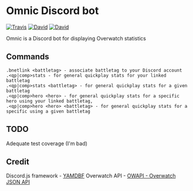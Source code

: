# Omnic Discord bot
[![Travis](https://img.shields.io/travis/carrotderek/ow-discord.svg?style=flat-square)](https://travis-ci.org/carrotderek/ow-discord)
[![David](https://img.shields.io/david/carrotderek/ow-discord.svg?style=flat-square)](https://david-dm.org/carrotderek/ow-discord)
[![David](https://img.shields.io/david/dev/carrotderek/ow-discord.svg?style=flat-square)](https://david-dm.org/carrotderek/ow-discord?type=dev)

Omnic is a Discord bot for displaying Overwatch statistics 

## Commands
```
.bnetlink <battletag> - associate battletag to your Discord account
.<qp|comp>stats - for general quickplay stats for your linked battletag
.<qp|comp>stats <battletag> - for general quickplay stats for a given battletag
.<qp|comp>hero <hero> - for general quickplay stats for a specific hero using your linked battletag,
.<qp|comp>hero <hero> <battletag> - for general quickplay stats for a specific using a given battletag
```

## TODO
Adequate test coverage (I'm bad)

## Credit
Discord.js framework - [YAMDBF](https://github.com/zajrik/yamdbf)
Overwatch API - [OWAPI - Overwatch JSON API](https://github.com/SunDwarf/OWAPI)


